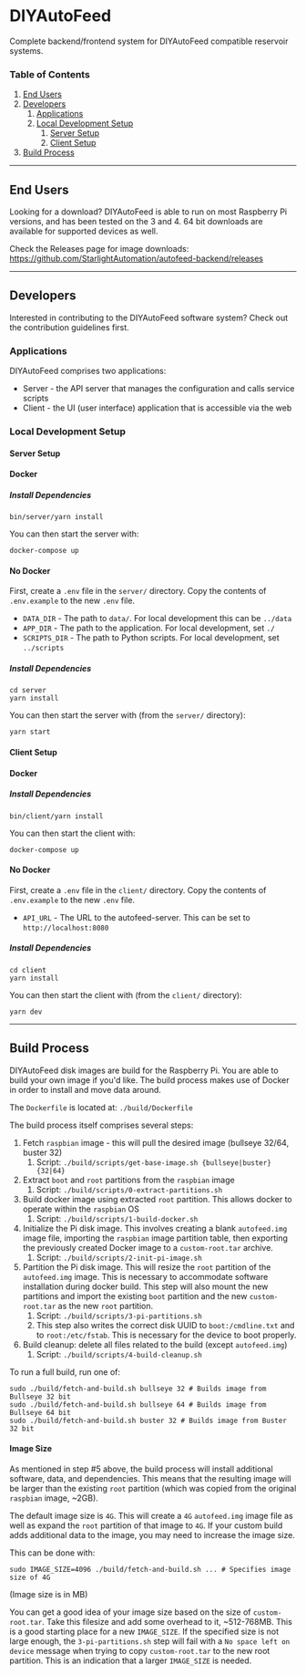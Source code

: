 # DIYAutoFeed

Complete backend/frontend system for DIYAutoFeed compatible reservoir systems.

### Table of Contents

1. [End Users](#end-users)
2. [Developers](#developers)
   1. [Applications](#applications)
   2. [Local Development Setup](#local-development-setup)
      1. [Server Setup](#server-setup)
      2. [Client Setup](#client-setup)
3. [Build Process](#build-process)

---

## End Users

Looking for a download? DIYAutoFeed is able to run on most Raspberry Pi versions, and has been
tested on the 3 and 4. 64 bit downloads are available for supported devices as well.

Check the Releases page for image downloads: https://github.com/StarlightAutomation/autofeed-backend/releases

---

## Developers

Interested in contributing to the DIYAutoFeed software system? Check out the contribution guidelines first.

### Applications

DIYAutoFeed comprises two applications:
* Server - the API server that manages the configuration and calls service scripts
* Client - the UI (user interface) application that is accessible via the web

### Local Development Setup

#### Server Setup

#### Docker
##### Install Dependencies
```
bin/server/yarn install
```

You can then start the server with:
```
docker-compose up
```

#### No Docker
First, create a `.env` file in the `server/` directory. Copy the contents of `.env.example` to the
new `.env` file.

* `DATA_DIR` - The path to `data/`. For local development this can be `../data`
* `APP_DIR` - The path to the application. For local development, set `./`
* `SCRIPTS_DIR` - The path to Python scripts. For local development, set `../scripts`

##### Install Dependencies
```
cd server
yarn install
```

You can then start the server with (from the `server/` directory):
```
yarn start
```

#### Client Setup

#### Docker
##### Install Dependencies
```
bin/client/yarn install
```

You can then start the client with:
```
docker-compose up
```

#### No Docker
First, create a `.env` file in the `client/` directory. Copy the contents of `.env.example` to the
new `.env` file.

* `API_URL` - The URL to the autofeed-server. This can be set to `http://localhost:8080`

##### Install Dependencies
```
cd client
yarn install
```

You can then start the client with (from the `client/` directory):
```
yarn dev
```

---

## Build Process

DIYAutoFeed disk images are build for the Raspberry Pi. You are able to build your own image if you'd like. The
build process makes use of Docker in order to install and move data around.

The `Dockerfile` is located at: `./build/Dockerfile`

The build process itself comprises several steps:
1. Fetch `raspbian` image - this will pull the desired image (bullseye 32/64, buster 32)
   1. Script: `./build/scripts/get-base-image.sh {bullseye|buster} {32|64}`
2. Extract `boot` and `root` partitions from the `raspbian` image
   1. Script: `./build/scripts/0-extract-partitions.sh`
3. Build docker image using extracted `root` partition. This allows docker to operate within the `raspbian` OS
   1. Script: `./build/scripts/1-build-docker.sh`
4. Initialize the Pi disk image. This involves creating a blank `autofeed.img` image file, importing the
`raspbian` image partition table, then exporting the previously created Docker image to a `custom-root.tar` archive.
   1. Script: `./build/scripts/2-init-pi-image.sh`
5. Partition the Pi disk image. This will resize the `root` partition of the `autofeed.img` image. This is necessary
to accommodate software installation during docker build. This step will also mount the new partitions and import
the existing `boot` partition and the new `custom-root.tar` as the new `root` partition.
   1. Script: `./build/scripts/3-pi-partitions.sh`
   2. This step also writes the correct disk UUID to `boot:/cmdline.txt` and to `root:/etc/fstab`. This is
   necessary for the device to boot properly.
6. Build cleanup: delete all files related to the build (except `autofeed.img`)
   1. Script: `./build/scripts/4-build-cleanup.sh`

To run a full build, run one of:
```
sudo ./build/fetch-and-build.sh bullseye 32 # Builds image from Bullseye 32 bit
sudo ./build/fetch-and-build.sh bullseye 64 # Builds image from Bullseye 64 bit
sudo ./build/fetch-and-build.sh buster 32 # Builds image from Buster 32 bit
```

#### Image Size

As mentioned in step #5 above, the build process will install additional software, data, and dependencies. This
means that the resulting image will be larger than the existing `root` partition (which was copied from the 
original `raspbian` image, ~2GB).

The default image size is `4G`. This will create a `4G` `autofeed.img` image file as well as expand the `root`
partition of that image to `4G`. If your custom build adds additional data to the image, you may need to increase
the image size.

This can be done with:
```
sudo IMAGE_SIZE=4096 ./build/fetch-and-build.sh ... # Specifies image size of 4G
```
(Image size is in MB)

You can get a good idea of your image size based on the size of `custom-root.tar`. Take this filesize and
add some overhead to it, ~512-768MB. This is a good starting place for a new `IMAGE_SIZE`. If the specified
size is not large enough, the `3-pi-partitions.sh` step will fail with a `No space left on device` message
when trying to copy `custom-root.tar` to the new root partition. This is an indication that a larger
`IMAGE_SIZE` is needed.